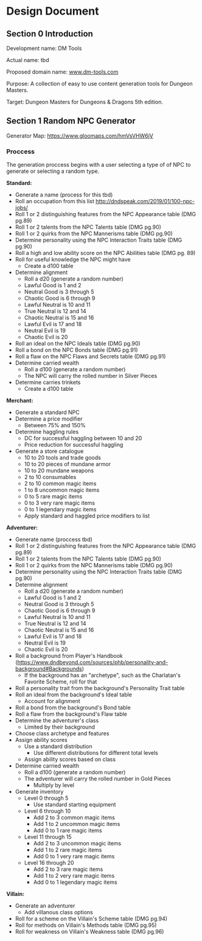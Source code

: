 # Design Document
## Section 0 Introduction

Development name: DM Tools

Actual name: tbd

Proposed domain name: www.dm-tools.com

Purpose: A collection of easy to use content generation tools for Dungeon Masters.

Target: Dungeon Masters for Dungeons & Dragons 5th edition.

## Section 1 Random NPC Generator

Generator Map: https://www.gloomaps.com/hmVsVHW6jV

### Proccess

The generation proccess begins with a user selecting a type of of NPC to generate or selecting a random type.

**Standard:** 
- Generate a name (process for this tbd)
- Roll an occupation from this list http://dndspeak.com/2019/01/100-npc-jobs/
- Roll 1 or 2 distinguishing features from the NPC Appearance table (DMG pg.89)
- Roll 1 or 2 talents from the NPC Talents table (DMG pg.90)
- Roll 1 or 2 quirks from the NPC Mannerisms table (DMG pg.90)
- Determine personality using the NPC Interaction Traits table (DMG pg.90)
- Roll a high and low ability score on the NPC Abilities table (DMG pg. 89)
- Roll for useful knowledge the NPC might have
  - Create a d100 table
- Determine alignment
  - Roll a d20 (generate a random number)
  - Lawful Good is 1 and 2
  - Neutral Good is 3 through 5
  - Chaotic Good is 6 through 9
  - Lawful Neutral is 10 and 11
  - True Neutral is 12 and 14
  - Chaotic Neutral is 15 and 16
  - Lawful Evil is 17 and 18
  - Neutral Evil is 19
  - Chaotic Evil is 20
- Roll an ideal on the NPC Ideals table (DMG pg.90)
- Roll a bond on the NPC Bonds table (DMG pg.91)
- Roll a flaw on the NPC Flaws and Secrets table (DMG pg.91)
- Determine carried wealth
  - Roll a d100 (generate a random number)
  - The NPC will carry the rolled number in Silver Pieces
- Determine carries trinkets
  - Create a d100 table
  
**Merchant:**
- Generate a standard NPC
- Determine a price modifier
  - Between 75% and 150%
- Determine haggling rules
  - DC for successful haggling between 10 and 20
  - Price reduction for successful haggling
- Generate a store catalogue
  - 10 to 20 tools and trade goods
  - 10 to 20 pieces of mundane armor
  - 10 to 20 mundane weapons
  - 2 to 10 consumables
  - 2 to 10 common magic items
  - 1 to 8 uncommon magic items
  - 0 to 5 rare magic items
  - 0 to 3 very rare magic items
  - 0 to 1 legendary magic items
  - Apply standard and haggled price modifiers to list
  
**Adventurer:**
- Generate name (proccess tbd)
- Roll 1 or 2 distinguishing features from the NPC Appearance table (DMG pg.89)
- Roll 1 or 2 talents from the NPC Talents table (DMG pg.90)
- Roll 1 or 2 quirks from the NPC Mannerisms table (DMG pg.90)
- Determine personality using the NPC Interaction Traits table (DMG pg.90)
- Determine alignment
  - Roll a d20 (generate a random number)
  - Lawful Good is 1 and 2
  - Neutral Good is 3 through 5
  - Chaotic Good is 6 through 9
  - Lawful Neutral is 10 and 11
  - True Neutral is 12 and 14
  - Chaotic Neutral is 15 and 16
  - Lawful Evil is 17 and 18
  - Neutral Evil is 19
  - Chaotic Evil is 20
- Roll a background from Player's Handbook (https://www.dndbeyond.com/sources/phb/personality-and-background#Backgrounds)
  - If the background has an "archetype", such as the Charlatan's Favorite Scheme, roll for that
- Roll a personality trait from the background's Personality Trait table
- Roll an ideal from the background's Ideal table
  - Account for alignment
- Roll a bond from the background's Bond table
- Roll a flaw from the background's Flaw table
- Determine the adventurer's class
  - Limited by their background
- Choose class archetype and features
- Assign ability scores
  - Use a standard distribution
    - Use different distributions for different total levels
  - Assign ability scores based on class
- Determine carried wealth
  - Roll a d100 (generate a random number)
  - The adventurer will carry the rolled number in Gold Pieces
    - Multiply by level
- Generate inventory
  - Level 0 through 5
    - Use standard starting equipment
  - Level 6 through 10
    - Add 2 to 3 common magic items
    - Add 1 to 2 uncommon magic items
    - Add 0 to 1 rare magic items
  - Level 11 through 15
    - Add 2 to 3 uncommon magic items
    - Add 1 to 2 rare magic items
    - Add 0 to 1 very rare magic items
  - Level 16 through 20
    - Add 2 to 3 rare magic items
    - Add 1 to 2 very rare magic items
    - Add 0 to 1 legendary magic items

**Villain:**
- Generate an adventurer
  - Add villanous class options
- Roll for a scheme on the Villain's Scheme table (DMG pg.94)
- Roll for methods on Villain's Methods table (DMG pg.95)
- Roll for weakness on Villain's Weakness table (DMG pg.96)
